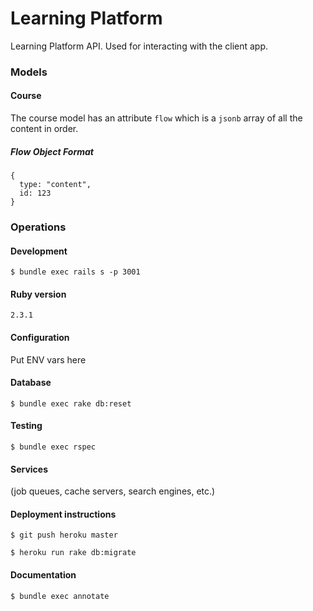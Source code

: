 # Learning Platform
Learning Platform API. Used for interacting with the client app.

### Models
#### Course
The course model has an attribute `flow` which is a `jsonb` array of all the content in order.

##### Flow Object Format
```
{
  type: "content",
  id: 123
}
```

### Operations

#### Development

`$ bundle exec rails s -p 3001`

#### Ruby version

`2.3.1`

#### Configuration
Put ENV vars here

#### Database

`$ bundle exec rake db:reset`

#### Testing

`$ bundle exec rspec`

#### Services
(job queues, cache servers, search engines, etc.)

#### Deployment instructions

`$ git push heroku master`

`$ heroku run rake db:migrate`

#### Documentation

`$ bundle exec annotate`
